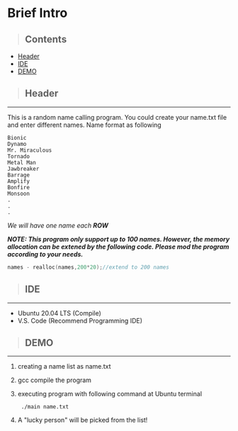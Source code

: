 # Brief Intro

> ## **Contents**
  - [Header](#header)
  - [IDE](#ide)
  - [DEMO](#demo)

> ## **Header**
---
This is a random name calling program. You could create your name.txt file and enter different names. Name format as following

    Bionic
    Dynamo
    Mr. Miraculous
    Tornado
    Metal Man
    Jawbreaker
    Barrage
    Amplify
    Bonfire
    Monsoon
    .
    .
    .
_We will have one name each **ROW**_

***NOTE: This program only support up to 100 names. However, the memory allocation can be extened by the following code. Please mod the program according to your needs.***

```C
names - realloc(names,200*20);//extend to 200 names
```

> ## **IDE**
---
- Ubuntu 20.04 LTS (Compile)
- V.S. Code (Recommend Programming IDE)

> ## **DEMO**
---
1. creating a name list as name.txt

2. gcc compile the program

3. executing program with following command at Ubuntu terminal

        ./main name.txt

4. A "lucky person" will be picked from the list! 


